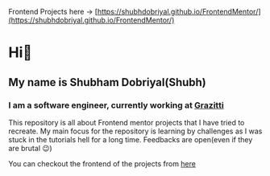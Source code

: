 Frontend Projects here -> [https://shubhdobriyal.github.io/FrontendMentor/](https://shubhdobriyal.github.io/FrontendMentor/)

# Hi👋

## My name is Shubham Dobriyal(Shubh)

### I am a software engineer, currently working at [Grazitti](https://www.grazitti.com)

This repository is all about Frontend mentor projects that I have tried to recreate.
My main focus for the repository is learning by challenges as I was stuck in the tutorials hell for a long time.
Feedbacks are open(even if they are brutal 😉)

You can checkout the frontend of the projects from [here](https://shubhdobriyal.github.io/FrontendMentor/)
